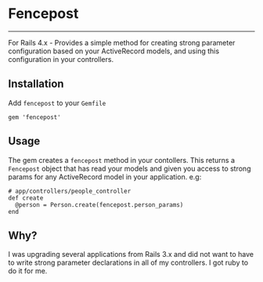 # Fencepost
---

For Rails 4.x - Provides a simple method for creating strong parameter
configuration based on your ActiveRecord models, and using this configuration
in your controllers.

## Installation

Add `fencepost` to your `Gemfile`

    gem 'fencepost'

## Usage

The gem creates a `fencepost` method in your contollers. This returns a
`Fencepost` object that has read your models and given you access to strong
params for any ActiveRecord model in your application. e.g:

    # app/controllers/people_controller
    def create
      @person = Person.create(fencepost.person_params)
    end

## Why?

I was upgrading several applications from Rails 3.x and did not want to have to
write strong parameter declarations in all of my controllers. I got ruby to do
it for me.
